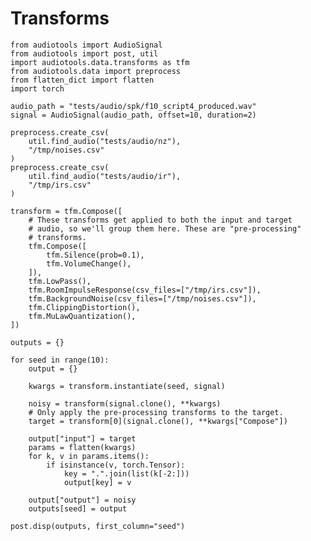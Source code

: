# Transforms

<!-- ## Running this notebook

This notebook creates a model card for a specified model checkpoint. To run
this notebook, you must ensure that `pandoc` and `codebraid` are installed:

```
# https://pandoc.org/installing.html#linux
pip install codebraid
```

The notebook can be run and its output can be copy/pasted to Discourse via:

```
python -m audiotools.post --discourse notebooks/transforms.md > notebooks/transforms.exec.md
```

The contents of `fuzziness.exec.md` can then be copy-pasted to Discourse.
You can also view the contents without uploading to Discourse by outputting to HTML:

```
python -m audiotools.post notebooks/transforms.md > notebooks/transforms.html
```

Which you can then open in a browser to view. -->

```{.python .cb.nb show=code:none+rich_output+stdout:raw+stderr jupyter_kernel=python3}
from audiotools import AudioSignal
from audiotools import post, util
import audiotools.data.transforms as tfm
from audiotools.data import preprocess
from flatten_dict import flatten
import torch

audio_path = "tests/audio/spk/f10_script4_produced.wav"
signal = AudioSignal(audio_path, offset=10, duration=2)

preprocess.create_csv(
    util.find_audio("tests/audio/nz"),
    "/tmp/noises.csv"
)
preprocess.create_csv(
    util.find_audio("tests/audio/ir"),
    "/tmp/irs.csv"
)

transform = tfm.Compose([
    # These transforms get applied to both the input and target
    # audio, so we'll group them here. These are "pre-processing"
    # transforms.
    tfm.Compose([
        tfm.Silence(prob=0.1),
        tfm.VolumeChange(),
    ]),
    tfm.LowPass(),
    tfm.RoomImpulseResponse(csv_files=["/tmp/irs.csv"]),
    tfm.BackgroundNoise(csv_files=["/tmp/noises.csv"]),
    tfm.ClippingDistortion(),
    tfm.MuLawQuantization(),
])

outputs = {}

for seed in range(10):
    output = {}

    kwargs = transform.instantiate(seed, signal)

    noisy = transform(signal.clone(), **kwargs)
    # Only apply the pre-processing transforms to the target.
    target = transform[0](signal.clone(), **kwargs["Compose"])

    output["input"] = target
    params = flatten(kwargs)
    for k, v in params.items():
        if isinstance(v, torch.Tensor):
            key = ".".join(list(k[-2:]))
            output[key] = v

    output["output"] = noisy
    outputs[seed] = output

post.disp(outputs, first_column="seed")
```
